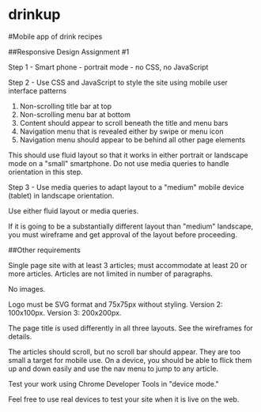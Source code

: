 drinkup
=======

#Mobile app of drink recipes

##Responsive Design Assignment #1

Step 1 - Smart phone - portrait mode - no CSS, no JavaScript

Step 2 - Use CSS and JavaScript to style the site using mobile user interface patterns

1. Non-scrolling title bar at top
2. Non-scrolling menu bar at bottom
3. Content should appear to scroll beneath the title and menu bars
4. Navigation menu that is revealed either by swipe or menu icon
5. Navigation menu should appear to be behind all other page elements

This should use fluid layout so that it works in either portrait or landscape mode on a "small" smartphone. Do not use media queries to handle orientation in this step.

Step 3 - Use media queries to adapt layout to a "medium" mobile device (tablet) in landscape orientation.

Use either fluid layout or media queries.

If it is going to be a substantially different layout than "medium" landscape, you must wireframe and get approval of the layout before proceeding.

##Other requirements

Single page site with at least 3 articles; must accommodate at least 20 or more articles. Articles are not limited in number of paragraphs.

No images.

Logo must be SVG format and 75x75px without styling. Version 2: 100x100px. Version 3: 200x200px.

The page title is used differently in all three layouts. See the wireframes for details.

The articles should scroll, but no scroll bar should appear. They are too small a target for mobile use. On a device, you should be able to flick them up and down easily and use the nav menu to jump to any article.

Test your work using Chrome Developer Tools in "device mode."

Feel free to use real devices to test your site when it is live on the web.
